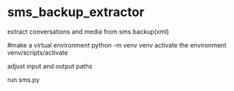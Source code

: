 # sms_backup_extractor
extract conversations and media from sms backup(xml)


#make a virtual environment
python -m venv venv
activate the environment
venv/scripts/activate


adjust input and output paths


run sms.py
